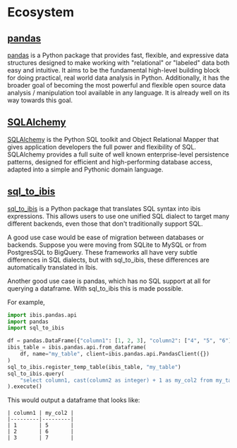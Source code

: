 # Ecosystem

## [pandas](https://github.com/pandas-dev/pandas)

[pandas](https://pandas.pydata.org) is a Python package that provides fast, 
flexible, and expressive data structures designed to make working with "relational" or 
"labeled" data both easy and intuitive. It aims to be the fundamental high-level 
building block for doing practical, real world data analysis in Python. Additionally, 
it has the broader goal of becoming the most powerful and flexible open source data 
analysis / manipulation tool available in any language. It is already well on its way 
towards this goal.

## [SQLAlchemy](https://github.com/sqlalchemy/sqlalchemy)

[SQLAlchemy](https://www.sqlalchemy.org/) is the Python SQL toolkit and 
Object Relational Mapper that gives application developers the full power and 
flexibility of SQL. SQLAlchemy provides a full suite of well known enterprise-level 
persistence patterns, designed for efficient and high-performing database access, 
adapted into a simple and Pythonic domain language.

## [sql_to_ibis](https://github.com/zbrookle/sql_to_ibis)

[sql_to_ibis](https://github.com/zbrookle/sql_to_ibis) is a Python package that 
translates SQL syntax into ibis expressions. This allows users to use one unified SQL 
dialect to target many different backends, even those that don't traditionally
 support SQL.  

A good use case would be ease of migration between databases or backends. Suppose you
were moving from SQLite to MySQL or from PostgresSQL to BigQuery. These 
frameworks all have very subtle differences in SQL dialects, but with sql_to_ibis, 
these differences are automatically translated in Ibis.
  
Another good use case is pandas, which has no SQL support at all for querying a
dataframe. With sql_to_ibis this is made possible.

For example,

```python
import ibis.pandas.api
import pandas
import sql_to_ibis

df = pandas.DataFrame({"column1": [1, 2, 3], "column2": ["4", "5", "6"]})
ibis_table = ibis.pandas.api.from_dataframe(
    df, name="my_table", client=ibis.pandas.api.PandasClient({})
)
sql_to_ibis.register_temp_table(ibis_table, "my_table")
sql_to_ibis.query(
    "select column1, cast(column2 as integer) + 1 as my_col2 from my_table"
).execute()
```
This would output a dataframe that looks like:

```
| column1 | my_col2 |
|---------|---------|
| 1       | 5       |
| 2       | 6       |
| 3       | 7       |
```